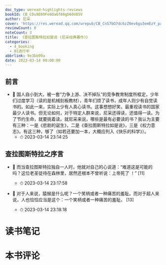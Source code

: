 ```yaml
---
doc_type: weread-highlights-reviews
bookId: CB_CDu9E69Fe6Oa6f66gb66V85V
author: 尼采
cover: 'https://res.weread.qq.com/wrepub/CB_CnS7bO7dc6zZ6ev6gu3emEzY_parsecover'
reviewCount: 0
noteCount: 3
title: 《查拉图斯特拉如是说 (尼采经典著作)》
categories:
  - 4_booking
  - 01进行中
abbrlink: 9e3bb09a
date: 2023-03-14 00:00:00
---
```



## 前言


- 📌 国人自小到大，被一套“力争上游、决不掉队”的竞争教育制度所框定，少年们过度学习（读的是机械刻板教材），青年们烦了读书，成年人则少有自觉读书的。如此一来，实际上少有人真心读书。这事想想好笑，最重视读书的国家最少人读书。但无论如何，对于特定人群来说，尼采还得读，还值得一读。为了节约生命，就要挑着读。就尼采来说，哪些是最有必要读的书？我认为主要有三种：一是《悲剧的诞生》，二是《查拉图斯特拉如是说》，三是《权力意志》。有这三种，够了（如若还要加一本，大概应列入《快乐的科学》）。 
    - ⏱ 2023-03-14 23:14:25 
## 查拉图斯特拉之序言


- 📌 而当查拉图斯特拉独自一人时，他就对自己的心说道：“难道这是可能的吗？这位老圣徒待在森林里，居然还根本不曾听说：上帝死了 ！” [11] 
    - ⏱ 2023-03-14 23:17:58 

- 📌 对于人来说，猿猴是什么呢？一个笑柄或者一种痛苦的羞耻。而对于超人来说，人也恰恰应当是这个：一个笑柄或者一种痛苦的羞耻。 [13] 
    - ⏱ 2023-03-14 23:18:18 

# 读书笔记


# 本书评论
